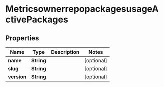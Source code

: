 
# MetricsownerrepopackagesusageActivePackages

## Properties
Name | Type | Description | Notes
------------ | ------------- | ------------- | -------------
**name** | **String** |  |  [optional]
**slug** | **String** |  |  [optional]
**version** | **String** |  |  [optional]



